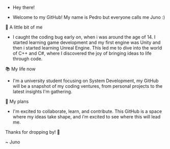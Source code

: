 - Hey there! 

- Welcome to my GitHub! My name is Pedro but everyone calls me Juno :)

🌟 A little bit of me

- I caught the coding bug early on, when i was around the age of 14. I started learning game development and my first engine was Unity and  then i started learning Unreal Engine. This led me to dive into the world of C++ and C#, where I discovered the joy of bringing ideas to life through code.

📚 My life now

- I'm a university student focusing on System Development, my GitHub will be a snapshot of my coding ventures, from personal projects to the latest insights I'm gathering.

🌱 My plans

- I'm excited to collaborate, learn, and contribute. This GitHub is a space where my ideas take shape, and i'm excited to see where this will lead me.

Thanks for dropping by! 👾

~ Juno
